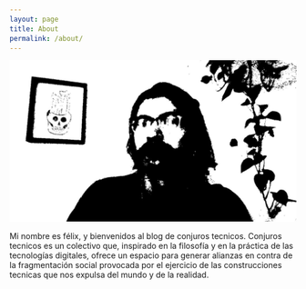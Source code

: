 ```yaml
---
layout: page
title: About
permalink: /about/
---
```


![](assets/2024-09-20-103504.jpg)

Mi nombre es félix, y bienvenidos al blog de conjuros tecnicos. Conjuros tecnicos es un colectivo que, inspirado en la filosofía y en la práctica de las tecnologías digitales, ofrece un espacio para generar alianzas en contra de la fragmentación social provocada por el ejercicio de las construcciones tecnicas que nos expulsa del mundo y de la realidad.


